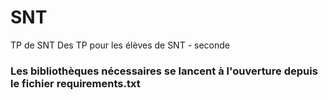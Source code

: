 # SNT
TP de SNT
Des TP pour les élèves de SNT - seconde

### Les bibliothèques nécessaires se lancent à l'ouverture depuis le fichier requirements.txt
